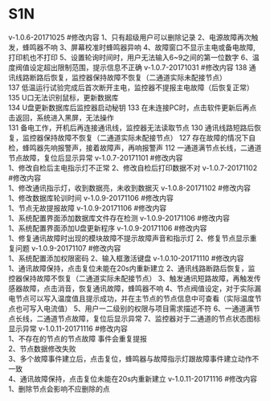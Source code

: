 # S1N
v-1.0.6-20171025
#修改内容
1、只有超级用户可以删除记录
2、电源故障再次触发，蜂鸣器不响
3、屏幕校准时蜂鸣器异响
4、故障窗口不显示主电或备电故障,打印机也不打印
5、设置轮询时间时，用户无法输入6~9之间的第一位数字
6、温度阀值设定超出限制范围，提示信息不正确
v-1.0.7-20171031
#修改内容
138	通讯线路断路后恢复，监控器保持故障不恢复（二通道实际未配接节点）	
137	低温运行试验完成后首次断开主电，监控器不提报主电故障（后恢复正常）
135	U口无法识别鼠标，更新数据库	
134	U盘更新数据库后监控器启动秘钥	
133	在未连接PC时，点击软件更新后再点击返回，系统进入黑屏，无法操作	
131	备电工作，开机后再连接通讯线，监控器无法读取节点
130	通讯线路短路后恢复，监控器保持故障不恢复（二通道实际未配接节点）
127	存在故障的情况下自检，蜂鸣器先响报警声，接着故障声，再响报警声
112	一通道满节点长线，二通道节点故障，复位后显示异常
v-1.0.7-20171101
#修改内容	
1、修改自检后主电指示灯不正常
2、修改自检后打印数据不对
v-1.0.7-20171102
#修改内容	
1、修改通讯指示灯，收到数据亮，未收到数据灭
v-1.0.8-20171102
#修改内容	
1、修改数据库轮训时间
v-1.0.9-20171106
#修改内容	
1、节点无故提报故障
v-1.0.9-20171106
#修改内容	
1、系统配置界面添加数据库文件存在检测
v-1.0.9-20171106
#修改内容	
1、系统配置界面添加U盘更新程序
v-1.0.9-20171106
#修改内容	
1、修复通讯故障时出现的模块故障不提示故障声音和指示灯
2、修复节点显示重复问题
v-1.0.9-20171107
#修改内容	
1、系统配置添加权限密码
2、输入框激活键盘
v-1.0.10-20171110
#修改内容	
1、通讯故障保持，点击复位未能在20s内重新建立
2、通讯线路断路后恢复，监控器保持故障不恢复（二通道实际未配接节点）
3、触发通讯短路故障，再触发传感器故障，点击消音，恢复通讯故障，蜂鸣器不响
4、节点阀值设定，对于实际漏电节点可以写入温度值且提示成功，并在主节点的节点信息中可查看（实际温度节点也可写入电流值）
5、用户一二级别的权限与项目需求描述不符
6、一通道满节点长线，二通道节点故障，复位后显示异常
7、监控器对于二通道的节点状态图标显示异常
v-1.0.11-20171116
#修改内容	
1、不存在的节点的节点故障 事件会重复提报			
2、节点数据修改失败				
3、多个故障事件建立后，点击复位，蜂鸣器与故障指示灯跟故障事件建立动作不一致			
4、通讯故障保持，点击复位未能在20s内重新建立
v-1.0.11-20171116
#修改内容	
1、删除节点会影响不应删除的点
